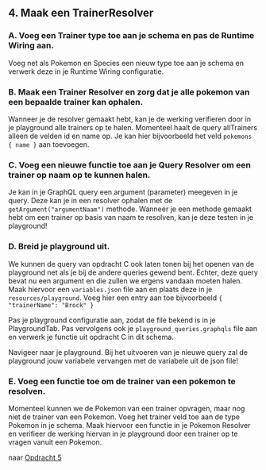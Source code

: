 ## 4. Maak een TrainerResolver

### A. Voeg een Trainer type toe aan je schema en pas de Runtime Wiring aan.

Voeg net als Pokemon en Species een nieuw type toe aan je schema en verwerk deze in je Runtime Wiring configuratie.

### B. Maak een Trainer Resolver en zorg dat je alle pokemon van een bepaalde trainer kan ophalen.

Wanneer je de resolver gemaakt hebt, kan je de werking verifieren door in je playground alle trainers op te halen. 
Momenteel haalt de query allTrainers alleen de velden id en name op. Je kan hier bijvoorbeeld het veld `pokemons { name }` aan toevoegen.

### C. Voeg een nieuwe functie toe aan je Query Resolver om een trainer op naam op te kunnen halen.

Je kan in je GraphQL query een argument (parameter) meegeven in je query. Deze kan je in een resolver ophalen met de `getArgument("argumentNaam")` methode.
Wanneer je een methode gemaakt hebt om een trainer op basis van naam te resolven, kan je deze testen in je playground!

### D. Breid je playground uit.

We kunnen de query van opdracht C ook laten tonen bij het openen van de playground net als je bij de andere queries gewend bent.
Echter, deze query bevat nu een argument en die zullen we ergens vandaan moeten halen. Maak hiervoor een `variables.json` file aan en plaats deze in je `resources/playground`. Voeg hier een entry aan toe bijvoorbeeld 
`{
"trainerName": "Brock"
}`

Pas je playground configuratie aan, zodat de file bekend is in je PlaygroundTab. Pas vervolgens ook je `playground_queries.graphqls` file aan en verwerk je functie uit opdracht C in dit schema.

Navigeer naar je playground. Bij het uitvoeren van je nieuwe query zal de playground jouw variabele vervangen met de variabele uit de json file!

### E. Voeg een functie toe om de trainer van een pokemon te resolven.

Momenteel kunnen we de Pokemon van een trainer opvragen, maar nog niet de trainer van een Pokemon. Voeg het trainer veld toe aan de type Pokemon in je schema.
Maak hiervoor een functie in je Pokemon Resolver en verifieer de werking hiervan in je playground door een trainer op te vragen vanuit een Pokemon.

naar [Opdracht 5](https://git.quintor.nl/staq/graphql-staq-2022/-/blob/opdrachten/5/readme.md)
